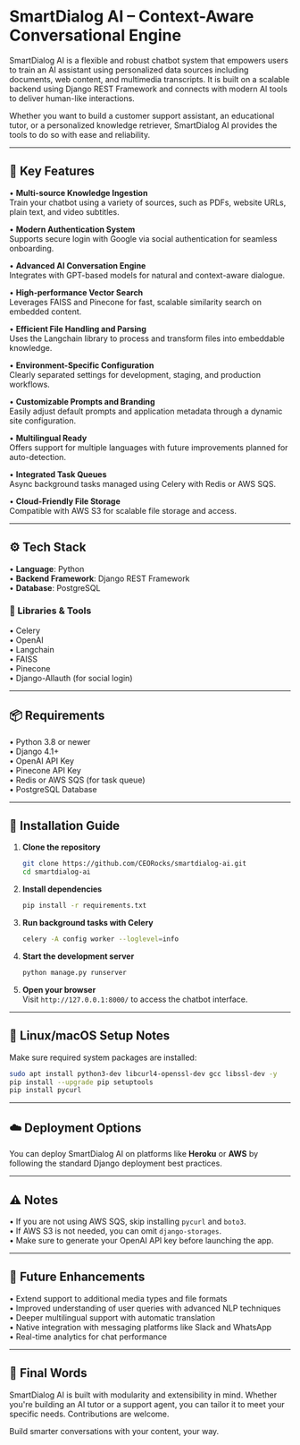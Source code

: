 # SmartDialog AI – Context-Aware Conversational Engine

SmartDialog AI is a flexible and robust chatbot system that empowers users to train an AI assistant using personalized data sources including documents, web content, and multimedia transcripts. It is built on a scalable backend using Django REST Framework and connects with modern AI tools to deliver human-like interactions.

Whether you want to build a customer support assistant, an educational tutor, or a personalized knowledge retriever, SmartDialog AI provides the tools to do so with ease and reliability.

---

## 🔧 Key Features

• **Multi-source Knowledge Ingestion**  
  Train your chatbot using a variety of sources, such as PDFs, website URLs, plain text, and video subtitles.

• **Modern Authentication System**  
  Supports secure login with Google via social authentication for seamless onboarding.

• **Advanced AI Conversation Engine**  
  Integrates with GPT-based models for natural and context-aware dialogue.

• **High-performance Vector Search**  
  Leverages FAISS and Pinecone for fast, scalable similarity search on embedded content.

• **Efficient File Handling and Parsing**  
  Uses the Langchain library to process and transform files into embeddable knowledge.

• **Environment-Specific Configuration**  
  Clearly separated settings for development, staging, and production workflows.

• **Customizable Prompts and Branding**  
  Easily adjust default prompts and application metadata through a dynamic site configuration.

• **Multilingual Ready**  
  Offers support for multiple languages with future improvements planned for auto-detection.

• **Integrated Task Queues**  
  Async background tasks managed using Celery with Redis or AWS SQS.

• **Cloud-Friendly File Storage**  
  Compatible with AWS S3 for scalable file storage and access.

---

## ⚙️ Tech Stack

• **Language**: Python  
• **Backend Framework**: Django REST Framework  
• **Database**: PostgreSQL  

### 🔌 Libraries & Tools

• Celery  
• OpenAI  
• Langchain  
• FAISS  
• Pinecone  
• Django-Allauth (for social login)  

---

## 📦 Requirements

• Python 3.8 or newer  
• Django 4.1+  
• OpenAI API Key  
• Pinecone API Key  
• Redis or AWS SQS (for task queue)  
• PostgreSQL Database  

---

## 🚀 Installation Guide

1. **Clone the repository**  
   ```bash
   git clone https://github.com/CEORocks/smartdialog-ai.git
   cd smartdialog-ai
   ```

2. **Install dependencies**  
   ```bash
   pip install -r requirements.txt
   ```

3. **Run background tasks with Celery**  
   ```bash
   celery -A config worker --loglevel=info
   ```

4. **Start the development server**  
   ```bash
   python manage.py runserver
   ```

5. **Open your browser**  
   Visit `http://127.0.0.1:8000/` to access the chatbot interface.

---

## 🐧 Linux/macOS Setup Notes

Make sure required system packages are installed:

```bash
sudo apt install python3-dev libcurl4-openssl-dev gcc libssl-dev -y
pip install --upgrade pip setuptools
pip install pycurl
```

---

## ☁️ Deployment Options

You can deploy SmartDialog AI on platforms like **Heroku** or **AWS** by following the standard Django deployment best practices.

---

## ⚠️ Notes

• If you are not using AWS SQS, skip installing `pycurl` and `boto3`.  
• If AWS S3 is not needed, you can omit `django-storages`.  
• Make sure to generate your OpenAI API key before launching the app.

---

## 🔮 Future Enhancements

• Extend support to additional media types and file formats  
• Improved understanding of user queries with advanced NLP techniques  
• Deeper multilingual support with automatic translation  
• Native integration with messaging platforms like Slack and WhatsApp  
• Real-time analytics for chat performance

---

## 🎉 Final Words

SmartDialog AI is built with modularity and extensibility in mind. Whether you're building an AI tutor or a support agent, you can tailor it to meet your specific needs. Contributions are welcome.

Build smarter conversations with your content, your way.
